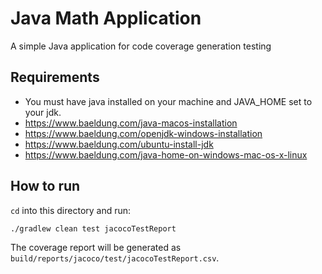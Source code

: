 # Java Math Application
A simple Java application for code coverage generation testing

## Requirements
- You must have java installed on your machine and JAVA_HOME set to your jdk.
- https://www.baeldung.com/java-macos-installation
- https://www.baeldung.com/openjdk-windows-installation
- https://www.baeldung.com/ubuntu-install-jdk
- https://www.baeldung.com/java-home-on-windows-mac-os-x-linux


## How to run
`cd` into this directory and run:
```
./gradlew clean test jacocoTestReport
```
The coverage report will be generated as `build/reports/jacoco/test/jacocoTestReport.csv`.
